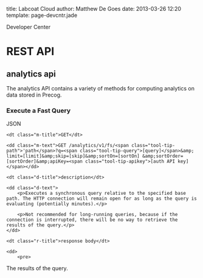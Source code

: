 title: Labcoat Cloud
author: Matthew De Goes
date: 2013-03-26 12:20
template: page-devcntr.jade

<span class="page-title">Developer Center</span>
<h1>REST API</h1>
<h2>analytics api</h2>

<p>The analytics API contains a variety of methods for computing analytics on data stored in Precog.</p>

<h3>Execute a Fast Query</h3>

<dl class="api-call-json">
    <dt class="button-json">JSON</dt>

    <dt class="m-title">GET</dt>

    <dd class="m-text">GET /analytics/v1/fs/<span class="tool-tip-path">'path</span>?q=<span class="tool-tip-query">[query]</span>&amp; limit=[limit]&amp;skip=[skip]&amp;sortOn=[sortOn] &amp;sortOrder=[sortOrder]&amp;apiKey=<span class="tool-tip-apikey">[auth API key]</span></dd>

    <dt class="d-title">description</dt>

    <dd class="d-text">
        <p>Executes a synchronous query relative to the specified base path. The HTTP connection will remain open for as long as the query is evaluating (potentially minutes).</p>

        <p>Not recommended for long-running queries, because if the connection is interrupted, there will be no way to retrieve the results of the query.</p>
    </dd>

    <dt class="r-title">response body</dt>

    <dd>
        <pre>
The results of the query.
</pre>
    </dd>
</dl>